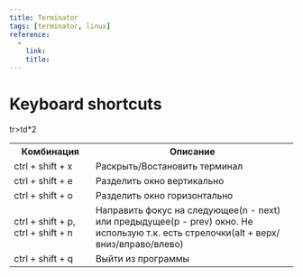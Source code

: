 ```yaml
---
title: Terminator
tags: [terminator, linux]
reference: 
  -
    link:
    title:
---
```


# Keyboard shortcuts

<table>
    <tr>
        <th>Комбинация</th>
        <th>Описание</th>
    </tr>
    <tr>
        <td>ctrl + shift + x</td>
        <td>Раскрыть/Востановить терминал</td>
    </tr>
    <tr>
        <td>ctrl + shift + e</td>
        <td>Разделить окно вертикально</td>
    </tr>
    <tr>
        <td>ctrl + shift + o</td>
        <td>Разделить окно горизонтально</td>
    </tr>
    <tr>
        <td>ctrl + shift + p, ctrl + shift + n</td>
        <td>Направить фокус на следующее(n - next) или предыдущее(p - prev) окно. Не использую т.к. есть стрелочки(alt + верх/вниз/вправо/влево)</td>
    </tr>
    <tr>
        <td>ctrl + shift + q</td>
        <td>Выйти из программы</td>
    </tr>
    tr>td*2
</table>


